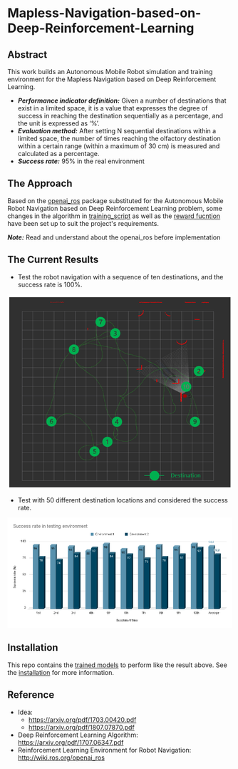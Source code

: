 # Mapless-Navigation-based-on-Deep-Reinforcement-Learning

## Abstract
This work builds an Autonomous Mobile Robot simulation and training environment for the Mapless Navigation based on Deep Reinforcement Learning.
- _**Performance indicator definition:**_ Given a number of destinations that exist in a limited space, it is a value that expresses the degree of success in reaching the destination sequentially as a percentage, and the unit is expressed as ‘%’.
- _**Evaluation method:**_ After setting N sequential destinations within a limited space, the number of times reaching the olfactory destination within a certain range (within a maximum of 30 cm) is measured and calculated as a percentage.
- _**Success rate:**_ 95% in the real environment

## The Approach
Based on the [openai_ros](http://wiki.ros.org/openai_ros) package substituted for the Autonomous Mobile Robot Navigation based on Deep Reinforcement Learning problem, some changes in the algorithm in [training_script](./src/turtle2_openai_ros_example/scripts/ppo_actor_critic_train.py) as well as the [reward fucntion](./src/openai_ros/openai_ros/src/openai_ros/task_envs/turtlebot2/turtlebot2_wall.py) have been set up to suit the project's requirements.

_**Note:**_ Read and understand about the openai_ros  before implementation

## The Current Results
- Test the robot navigation with a sequence of ten destinations, and the success rate is 100%.
<img src="/result/A Sequence of Ten Destinations in Rviz.png" class="fit image"> 

- Test with 50 different destination locations and considered the success rate.
<img src="/result/Success rate in testing environment.png" class="fit image"> 

## Installation
This repo contains the [trained models](./src/Trained_model) to perform like the result above. See the [installation](Install.md) for more information.

## Reference
- Idea:
  - https://arxiv.org/pdf/1703.00420.pdf
  - https://arxiv.org/pdf/1807.07870.pdf
- Deep Reinforcement Learning Algorithm:
https://arxiv.org/pdf/1707.06347.pdf
- Reinforcement Learning Environment for Robot Navigation:
http://wiki.ros.org/openai_ros
